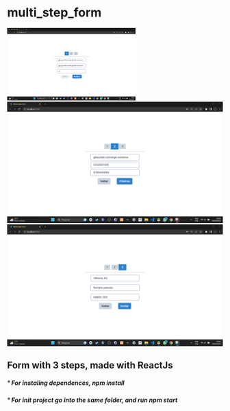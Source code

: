 # multi_step_form


<div> <img src="https://raw.githubusercontent.com/gheysiell/images/master/multi_steps_form_1.png" width="300"/> </div>
<div> <img src="https://raw.githubusercontent.com/gheysiell/images/master/multi_steps_form_2.png"/> </div>
<div> <img src="https://raw.githubusercontent.com/gheysiell/images/master/multi_steps_form_3.png"/> </div>
<div> <h2> Form with 3 steps, made with ReactJs </h2> </div>
<div> <h5> ° For instaling dependences, npm install </h5> </div>
<div> <h5> ° For init project go into the same folder, and run npm start </h5> </div> 
